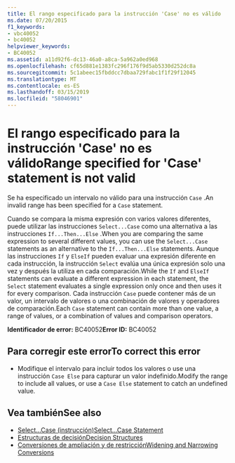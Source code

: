 ```yaml
---
title: El rango especificado para la instrucción 'Case' no es válido
ms.date: 07/20/2015
f1_keywords:
- vbc40052
- bc40052
helpviewer_keywords:
- BC40052
ms.assetid: a11d92f6-dc13-46a0-a8ca-5a962a0ed968
ms.openlocfilehash: cf65d881e1383fc296f176f9d5ab5330d252dc8a
ms.sourcegitcommit: 5c1abeec15fbddcc7dbaa729fabc1f1f29f12045
ms.translationtype: MT
ms.contentlocale: es-ES
ms.lasthandoff: 03/15/2019
ms.locfileid: "58046901"
---
```

# <a name="range-specified-for-case-statement-is-not-valid"></a><span data-ttu-id="a7a55-102">El rango especificado para la instrucción 'Case' no es válido</span><span class="sxs-lookup"><span data-stu-id="a7a55-102">Range specified for 'Case' statement is not valid</span></span>
<span data-ttu-id="a7a55-103">Se ha especificado un intervalo no válido para una instrucción `Case` .</span><span class="sxs-lookup"><span data-stu-id="a7a55-103">An invalid range has been specified for a `Case` statement.</span></span>  
  
 <span data-ttu-id="a7a55-104">Cuando se compara la misma expresión con varios valores diferentes, puede utilizar las instrucciones `Select...Case` como una alternativa a las instrucciones `If...Then...Else` .</span><span class="sxs-lookup"><span data-stu-id="a7a55-104">When you are comparing the same expression to several different values, you can use the `Select...Case` statements as an alternative to the `If...Then...Else` statements.</span></span> <span data-ttu-id="a7a55-105">Aunque las instrucciones `If` y `ElseIf` pueden evaluar una expresión diferente en cada instrucción, la instrucción `Select` evalúa una única expresión solo una vez y después la utiliza en cada comparación.</span><span class="sxs-lookup"><span data-stu-id="a7a55-105">While the `If` and `ElseIf` statements can evaluate a different expression in each statement, the `Select` statement evaluates a single expression only once and then uses it for every comparison.</span></span> <span data-ttu-id="a7a55-106">Cada instrucción `Case` puede contener más de un valor, un intervalo de valores o una combinación de valores y operadores de comparación.</span><span class="sxs-lookup"><span data-stu-id="a7a55-106">Each `Case` statement can contain more than one value, a range of values, or a combination of values and comparison operators.</span></span>  
  
 <span data-ttu-id="a7a55-107">**Identificador de error:** BC40052</span><span class="sxs-lookup"><span data-stu-id="a7a55-107">**Error ID:** BC40052</span></span>  
  
## <a name="to-correct-this-error"></a><span data-ttu-id="a7a55-108">Para corregir este error</span><span class="sxs-lookup"><span data-stu-id="a7a55-108">To correct this error</span></span>  
  
-   <span data-ttu-id="a7a55-109">Modifique el intervalo para incluir todos los valores o use una instrucción `Case Else` para capturar un valor indefinido.</span><span class="sxs-lookup"><span data-stu-id="a7a55-109">Modify the range to include all values, or use a `Case Else` statement to catch an undefined value.</span></span>  
  
## <a name="see-also"></a><span data-ttu-id="a7a55-110">Vea también</span><span class="sxs-lookup"><span data-stu-id="a7a55-110">See also</span></span>

- [<span data-ttu-id="a7a55-111">Select...Case (instrucción)</span><span class="sxs-lookup"><span data-stu-id="a7a55-111">Select...Case Statement</span></span>](../../visual-basic/language-reference/statements/select-case-statement.md)
- [<span data-ttu-id="a7a55-112">Estructuras de decisión</span><span class="sxs-lookup"><span data-stu-id="a7a55-112">Decision Structures</span></span>](../../visual-basic/programming-guide/language-features/control-flow/decision-structures.md)
- [<span data-ttu-id="a7a55-113">Conversiones de ampliación y de restricción</span><span class="sxs-lookup"><span data-stu-id="a7a55-113">Widening and Narrowing Conversions</span></span>](../../visual-basic/programming-guide/language-features/data-types/widening-and-narrowing-conversions.md)
